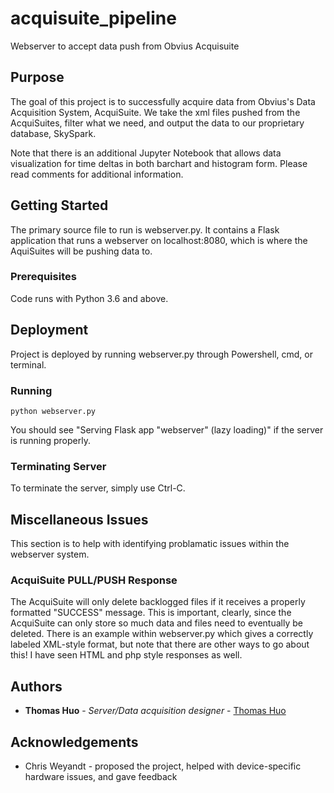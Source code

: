 # acquisuite_pipeline
Webserver to accept data push from Obvius Acquisuite

## Purpose 
The goal of this project is to successfully acquire data from Obvius's Data Acquisition System, AcquiSuite.
We take the xml files pushed from the AcquiSuites, filter what we need, and output the data 
to our proprietary database, SkySpark. 

Note that there is an additional Jupyter Notebook that allows data visualization for time deltas in both barchart and histogram
form. Please read comments for additional information. 

## Getting Started
The primary source file to run is webserver.py.
It contains a Flask application that runs a webserver on localhost:8080, 
which is where the AquiSuites will be pushing data to.

### Prerequisites 
Code runs with Python 3.6 and above.

## Deployment
Project is deployed by running webserver.py through Powershell, cmd, or terminal. 

### Running
```
python webserver.py
```
You should see "Serving Flask app "webserver" (lazy loading)" if the server is running properly.

### Terminating Server
To terminate the server, simply use Ctrl-C.

## Miscellaneous Issues
This section is to help with identifying problamatic issues within the webserver system. 

### AcquiSuite PULL/PUSH Response
The AcquiSuite will only delete backlogged files if it receives a properly formatted "SUCCESS" message.
This is important, clearly, since the AcquiSuite can only store so much data and files need to eventually be deleted.
There is an example within webserver.py which gives a correctly labeled XML-style format, but note that there are other 
ways to go about this! I have seen HTML and php style responses as well.

## Authors
* **Thomas Huo** - *Server/Data acquisition designer* - [Thomas Huo](https://github.com/JinhaoHuo)

## Acknowledgements 

* Chris Weyandt - proposed the project, helped with device-specific hardware issues, and gave feedback
